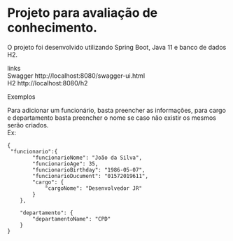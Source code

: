 # Projeto para avaliação de conhecimento.
O projeto foi desenvolvido utilizando Spring Boot, Java 11 e banco de dados H2.

links <br>
Swagger http://localhost:8080/swagger-ui.html <br>
H2 http://localhost:8080/h2

Exemplos <br>

Para adicionar um funcionário, basta preencher as informações, para cargo e departamento basta preencher o nome se caso não existir os mesmos serão criados.<br>
Ex:<br>
```
{ 
 "funcionario":{
        "funcionarioNome": "João da Silva",
        "funcionarioAge": 35,
        "funcionarioBirthday": "1986-05-07",
        "funcionarioDucument": "01572019611",
        "cargo": {
            "cargoNome": "Desenvolvedor JR"
        }
    },
    
    "departamento": {
        "departamentoName": "CPD"
    }
}
```
